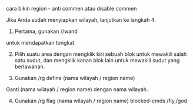 cara bikin region - anti commen atau disable commen

Jika Anda sudah menyiapkan wilayah, lanjutkan ke langkah 4.

1. Pertama, gunakan
//wand

untuk mendapatkan tongkat.

2. Pilih suatu area dengan mengklik kiri sebuah blok untuk mewakili salah satu sudut, dan mengklik kanan blok lain untuk mewakili sudut yang berlawanan.

3. Gunakan
/rg define (nama wilayah / region name)

Ganti (nama wilayah / region name) dengan nama wilayah.

4. Gunakan
/rg flag (nama wilayah / region name) blocked-cmds  /fly,/god

